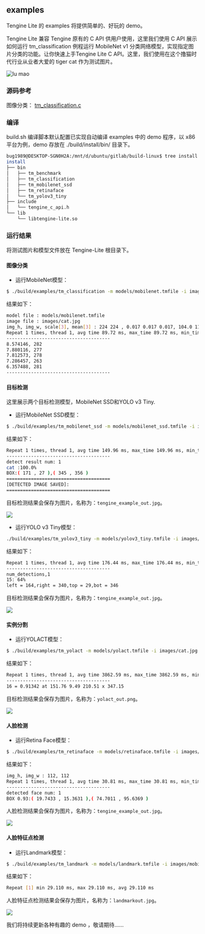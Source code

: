 ## examples

Tengine Lite 的 examples 将提供简单的、好玩的 demo。

Tengine Lite 兼容 Tengine 原有的 C API 供用户使用，这里我们使用 C API 展示如何运行 tm_classification 例程运行 MobileNet v1 分类网络模型，实现指定图片分类的功能。让你快速上手Tengine Lite C API。这里，我们使用在这个撸猫时代行业从业者大爱的 tiger cat 作为测试图片。

![lu mao](https://github.com/OAID/Tengine/blob/master/tests/images/cat.jpg)

### 源码参考

图像分类：
[tm_classification.c](example/tm_classificaton.c)

### 编译

build.sh 编译脚本默认配置已实现自动编译 examples 中的 demo 程序，以 x86 平台为例，demo 存放在 ./build/install/bin/ 目录下。

```bash
bug1989@DESKTOP-SGN0H2A:/mnt/d/ubuntu/gitlab/build-linux$ tree install
install
├── bin
│   ├── tm_benchmark
│   ├── tm_classification
│   ├── tm_mobilenet_ssd
│   ├── tm_retinaface
│   └── tm_yolov3_tiny
├── include
│   └── tengine_c_api.h
└── lib
    └── libtengine-lite.so
```

### 运行结果

将测试图片和模型文件放在 Tengine-Lite 根目录下。

#### 图像分类

- 运行MobileNet模型：

```bash
$ ./build/examples/tm_classification -m models/mobilenet.tmfile -i images/cat.jpg -g 224,224 -s 0.017,0.017,0.017 -w 104.007,116.669,122.679
```

结果如下：

```bash
model file : models/mobilenet.tmfile
image file : images/cat.jpg
img_h, img_w, scale[3], mean[3] : 224 224 , 0.017 0.017 0.017, 104.0 116.7 122.7
Repeat 1 times, thread 1, avg time 89.72 ms, max_time 89.72 ms, min_time 89.72 ms
--------------------------------------
8.574146, 282
7.880116, 277
7.812573, 278
7.286457, 263
6.357488, 281
--------------------------------------
```

#### 目标检测

这里展示两个目标检测模型，MobileNet SSD和YOLO v3 Tiny.

- 运行MobileNet SSD模型：

```bash
$ ./build/examples/tm_mobilenet_ssd -m models/mobilenet_ssd.tmfile -i images/cat.jpg
```

结果如下：

```bash
Repeat 1 times, thread 1, avg time 149.96 ms, max_time 149.96 ms, min_time 149.96 ms
--------------------------------------
detect result num: 1
cat	:100.0%
BOX:( 171 , 27 ),( 345 , 356 )
======================================
[DETECTED IMAGE SAVED]:
======================================
```
目标检测结果会保存为图片，名称为：`tengine_example_out.jpg`。

![](./images/object_detection_mobilenetssd.jpg)

- 运行YOLO v3 Tiny模型：

```bash
./build/examples/tm_yolov3_tiny -m models/yolov3_tiny.tmfile -i images/cat.jpg
```

结果如下：
```bash
Repeat 1 times, thread 1, avg time 176.44 ms, max_time 176.44 ms, min_time 176.44 ms
--------------------------------------
num_detections,1
15: 64%
left = 164,right = 340,top = 29,bot = 346
```
目标检测结果会保存为图片，名称为：`tengine_example_out.jpg`。

![](./images/object_detection_yolov3tiny.jpg)

#### 实例分割

- 运行YOLACT模型：

```bash
$ ./build/examples/tm_yolact -m models/yolact.tmfile -i images/cat.jpg
```

结果如下：
```bash
Repeat 1 times, thread 1, avg time 3862.59 ms, max_time 3862.59 ms, min_time 3862.59 ms
--------------------------------------
16 = 0.91342 at 151.76 9.49 210.51 x 347.15
```

目标检测结果会保存为图片，名称为：`yolact_out.png`。

![](./images/yolact_out.png)


#### 人脸检测

- 运行Retina Face模型：

```bash
$ ./build/examples/tm_retinaface -m models/retinaface.tmfile -i images/mobileface01.jpg
```

结果如下：

```bash
img_h, img_w : 112, 112
Repeat 1 times, thread 1, avg time 30.81 ms, max_time 30.81 ms, min_time 30.81 ms
--------------------------------------
detected face num: 1
BOX 0.93:( 19.7433 , 15.3631 ),( 74.7011 , 95.6369 )
```

人脸检测结果会保存为图片，名称为：`tengine_example_out.jpg`。

![](./images/face_detection.jpg)

#### 人脸特征点检测

- 运行Landmark模型：

```bash
$ ./build/examples/tm_landmark -m models/landmark.tmfile -i images/mobileface01.jpg
```

结果如下：

```bash
Repeat [1] min 29.110 ms, max 29.110 ms, avg 29.110 ms
```

人脸特征点检测结果会保存为图片，名称为：`landmarkout.jpg`。

![](./images/landmarkout.jpg)

我们将持续更新各种有趣的 demo ，敬请期待......
